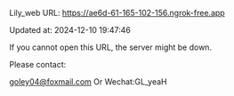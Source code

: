 Lily_web URL: https://ae6d-61-165-102-156.ngrok-free.app

Updated at: 2024-12-10 19:47:46

If you cannot open this URL, the server might be down.

Please contact: 

goley04@foxmail.com Or Wechat:GL_yeaH